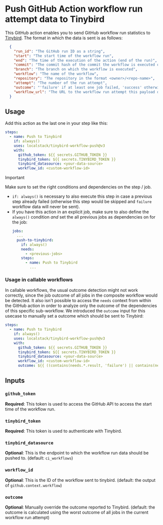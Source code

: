 # Push GitHub Action workflow run attempt data to Tinybird

This GitHub action enables you to send GitHub workflow run statistics to
[Tinybird](https://www.tinybird.co/). The format in which the data is sent is as follows:

```json
  {
    "run_id": "The GitHub run ID as a string",
    "start": "The start time of the workflow run",
    "end": "The time of the execution of the action (end of the run)",
    "commit": "The commit hash of the commit the workflow is executed on",
    "branch": "The branch on which the workflow is executed", 
    "workflow": "The name of the workflow",
    "repository": "The repository in the format <owner>/<repo-name>",
    "attempt": "The number of the run attempt",
    "outcome": "'failure' if at least one job failed, 'success' otherwise",
    "workflow_url": "The URL to the workflow run attempt this payload describes"
  }
```

## Usage
Add this action as the last one in your step like this:
```yaml
steps:
  - name: Push to Tinybird
    if: always()
    uses: localstack/tinybird-workflow-push@v3
    with:
      github_token: ${{ secrets.GITHUB_TOKEN }}
      tinybird_token: ${{ secrets.TINYBIRD_TOKEN }}
      tinybird_datasource: <your-data-source>
      workflow_id: <custom-workflow-id>
```

> [!IMPORTANT]
> Make sure to set the right conditions and dependencies on the step / job.

- `if: always()` is necessary to also execute this step in case a previous step already failed (otherwise this step would be skipped and `failure` workflow data will never be sent).
- If you have this action in an explicit job, make sure to also define the `always()` condition _and_ set the all previous jobs as dependencies on for the job:
  ```yaml
  jobs:
    ...
    push-to-tinybird:
      if: always()
      needs:
        - <previous-jobs>
      steps:
        - name: Push to Tinybird
          ...
  ```

### Usage in callable workflows
In callable workflows, the usual outcome detection might not work correctly, since the job outcome of all jobs in the composite workflow would be detected.
It also isn't possible to access the `needs` context from within the GitHub action in order to analyze only the outcome of the dependencies of this specific sub-workflow.
We introduced the `outcome` input for this usecase to manually set a outcome which should be sent to Tinybird:
```yaml
steps:
  - name: Push to Tinybird
    if: always()
    uses: localstack/tinybird-workflow-push@v3
    with:
      github_token: ${{ secrets.GITHUB_TOKEN }}
      tinybird_token: ${{ secrets.TINYBIRD_TOKEN }}
      tinybird_datasource: <your-data-source>
      workflow_id: <custom-workflow-id>
      outcome: ${{ ((contains(needs.*.result, 'failure') || contains(needs.*.result, 'cancelled')) && 'failure') || 'success' }}
```

## Inputs

### `github_token`

**Required**: This token is used to access the GitHub API to access the start time of the workflow run.

### `tinybird_token`

**Required**: This token is used to authenticate with Tinybird.

### `tinybird_datasource`

**Optional**: This is the endpoint to which the workflow run data should be pushed to. (default: `ci_workflows`)

### `workflow_id`

**Optional**: This is the ID of the workflow sent to tinybird. (default: the output of `github.context.workflow`)

### `outcome`

**Optional**: Manually override the outcome reported to Tinybird.
(default: the outcome is calculated using the worst outcome of all jobs in the current workflow run attempt)
